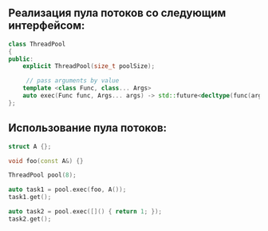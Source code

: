 ## Реализация пула потоков со следующим интерфейсом:
```c++
class ThreadPool
{
public:
    explicit ThreadPool(size_t poolSize);

     // pass arguments by value
    template <class Func, class... Args>
    auto exec(Func func, Args... args) -> std::future<decltype(func(args...))>;
};
```

## Использование пула потоков:
```c++
struct A {};

void foo(const A&) {}

ThreadPool pool(8);

auto task1 = pool.exec(foo, A());
task1.get();

auto task2 = pool.exec([]() { return 1; });
task2.get();
```
